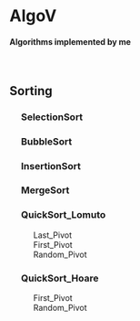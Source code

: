 # AlgoV

<h4>Algorithms implemented by me</h4> <br>

<h2>Sorting</h2>
<h3> &emsp; SelectionSort </h3>
<h3> &emsp; BubbleSort </h3>
<h3> &emsp; InsertionSort </h3>
<h3> &emsp; MergeSort </h3>

<h3> &emsp; QuickSort_Lomuto </h3>
    &emsp;&emsp;&emsp;Last_Pivot <br>
    &emsp;&emsp;&emsp;First_Pivot <br>
    &emsp;&emsp;&emsp;Random_Pivot <br>
  
<h3> &emsp; QuickSort_Hoare </h3>
    &emsp;&emsp;&emsp;First_Pivot <br>
    &emsp;&emsp;&emsp;Random_Pivot <br>
